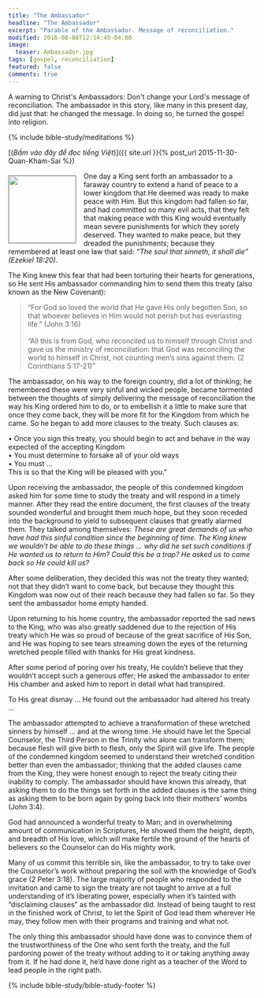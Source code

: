 ```yaml
---
title: "The Ambassador"
headline: "The Ambassador"
excerpt: "Parable of the Ambassador. Message of reconciliation."
modified: 2016-08-08T12:14:45-04:00
image: 
  teaser: Ambassador.jpg
tags: [gospel, reconciliation]
featured: false
comments: true
---
```


<!--more-->

<!-- ##################### PLACEHOLDER ################### -->

A warning to Christ's Ambassadors: Don't change your Lord's message of reconciliation. The ambassador in this story, like many in this present day, did just that: he changed the message. In doing so, he turned the gospel into religion.


{% include bible-study/meditations %}

[(<em>Bấm vào đây để đọc tiếng Việt</em>)]({{ site.url }}{% post_url 2015-11-30-Quan-Kham-Sai %})

<div>
<p>
<img alt src="{{ site.url }}/assets/images/Ambassador.jpg" style="border: 1px solid #888888; margin: 7px 15px 0px 0px; max-width: 100%; height: 136px; padding: 0px; float: left;">
One day a King sent forth an ambassador to a faraway country to extend a hand of peace to a lower kingdom that He deemed was ready to make peace with Him. But this kingdom had fallen so far, and had committed so many evil acts, that they felt that making peace with this King would eventually mean severe punishments for which they sorely deserved. They wanted to make peace, but they dreaded the punishments; because they remembered at least one law that said: <em>“The soul that sinneth, it shall die” (Ezekiel 18:20)</em>.
</p>
</div>

The King knew this fear that had been torturing their hearts for generations, so He sent His ambassador commanding him to send them this treaty (also known as the New Covenant):

> “For God so loved the world that He gave His only begotten Son, so that whoever believes in Him would not perish but has everlasting life.” (John 3:16)
<br /><br />
“All this is from God, who reconciled us to himself through Christ and gave us the ministry of reconciliation: that God was reconciling the world to himself in Christ, not counting men’s sins against them. (2  Corinthians 5:17-21)”

The ambassador, on his way to the foreign country, did a lot of thinking; he remembered these were very sinful and wicked people, became tormented between the thoughts of simply delivering the message of reconciliation the way his King ordered him to do, or to embellish it a little to make sure that once they come back, they will be more fit for the Kingdom from which he came. So he began to add more clauses to the treaty. Such clauses as:

<p class="blockquote">
&bull; Once you sign this treaty, you should begin to act and behave in the way expected of the accepting Kingdom<br />
&bull; You must determine to forsake all of your old ways<br />
&bull; You must … 
<br />
This is so that the King will be pleased with you.”
</p>

Upon receiving the ambassador, the people of this condemned kingdom asked him for some time to study the treaty and will respond in a timely manner. After they read the entire document, the first clauses of the treaty sounded wonderful and brought them much hope, but they soon receded into the background to yield to subsequent clauses that greatly alarmed them. They talked among themselves: <em>These are great demands of us who have had this sinful condition since the beginning of time. The King knew we wouldn’t be able to do these things … why did he set such conditions if He wanted us to return to Him? Could this be a trap? He asked us to come back so He could kill us?</em>

After some deliberation, they decided this was not the treaty they wanted; not that they didn’t want to come back, but because they thought this Kingdom was now out of their reach because they had fallen so far. So they sent the ambassador home empty handed.

Upon returning to his home country, the ambassador reported the sad news to the King, who was also greatly saddened due to the rejection of His treaty which He was so proud of because of the great sacrifice of His Son, and He was hoping to see tears streaming down the eyes of the returning wretched people filled with thanks for His great kindness.

After some period of poring over his treaty, He couldn’t believe that they wouldn’t accept such a generous offer; He asked the ambassador to enter His chamber and asked him to report in detail what had transpired.

To His great dismay … He found out the ambassador had altered his treaty …

The ambassador attempted to achieve a transformation of these wretched sinners by himself … and at the wrong time. He should have let the Special Counselor, the Third Person in the Trinity who alone can transform them; because flesh will give birth to flesh, only the Spirit will give life. The people of the condemned kingdom seemed to understand their wretched condition better than even the ambassador; thinking that the added clauses came from the King, they were honest enough to reject the treaty citing their inability to comply. The ambassador should have known this already, that asking them to do the things set forth in the added clauses is the same thing as asking them to be born again by going back into their mothers’ wombs (John 3:4).

God had announced a wonderful treaty to Man; and in overwhelming amount of communication in Scriptures, He showed them the height, depth, and breadth of His love, which will make fertile the ground of the hearts of believers so the Counselor can do His mighty work.

Many of us commit this terrible sin, like the ambassador, to try to take over the Counselor’s work without preparing the soil with the knowledge of God’s grace (2 Peter 3:18). The large majority of people who responded to the invitation and came to sign the treaty are not taught to arrive at a full understanding of it’s liberating power, especially when it’s tainted with “disclaiming clauses” as the ambassador did. Instead of being taught to rest in the finished work of Christ, to let the Spirit of God lead them wherever He may, they follow men with their programs and training and what not.

The only thing this ambassador should have done was to convince them of the trustworthiness of the One who sent forth the treaty, and the full pardoning power of the treaty without adding to it or taking anything away from it. If he had done it, he’d have done right as a teacher of the Word to lead people in the right path.

{% include bible-study/bible-study-footer %}

